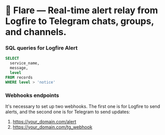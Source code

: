 # 🎇 Flare — Real-time alert relay from Logfire to Telegram chats, groups, and channels.

### SQL queries for Logfire Alert
```sql
SELECT
  service_name,
  message,
  level
FROM records
WHERE level > 'notice'
```

### Webhooks endpoints
It's necessary to set up two webhooks. The first one is for Logfire to send alerts, and the second one is for Telegram to send updates:
1. https://your_domain.com/alert
2. https://your_domain.com/tg_webhook
